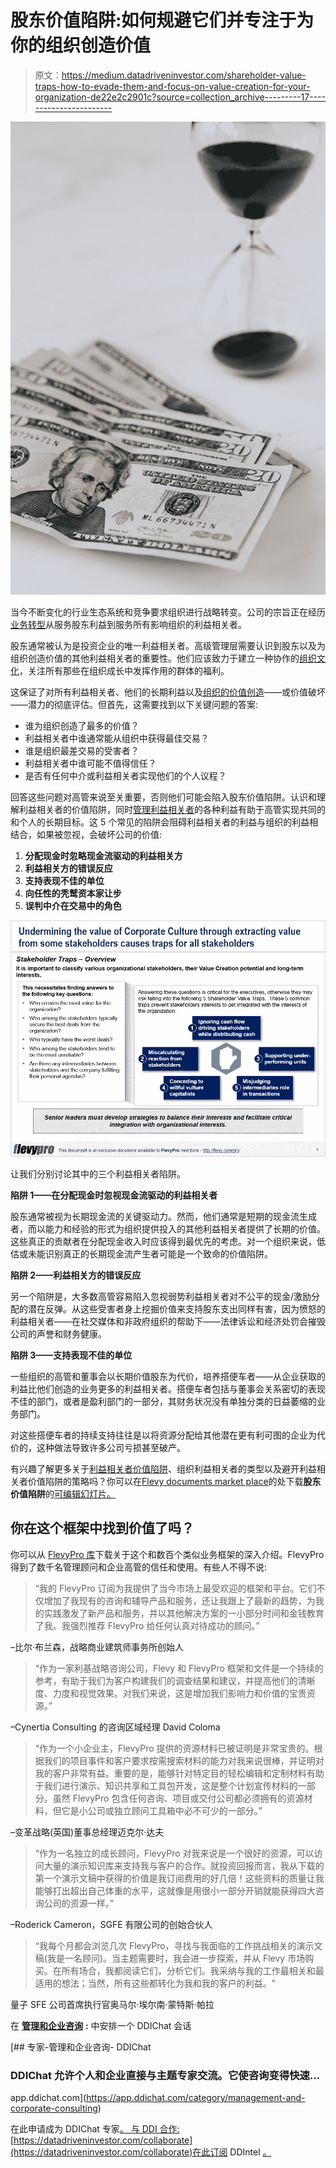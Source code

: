 # 股东价值陷阱:如何规避它们并专注于为你的组织创造价值

> 原文：<https://medium.datadriveninvestor.com/shareholder-value-traps-how-to-evade-them-and-focus-on-value-creation-for-your-organization-de22e2c2901c?source=collection_archive---------17----------------------->

![](img/f00e9afd51a25dcbb1c30817785af7a2.png)

当今不断变化的行业生态系统和竞争要求组织进行战略转变。公司的宗旨正在经历[业务转型](https://flevy.com/browse/stream/transformation)从服务股东利益到服务所有影响组织的利益相关者。

股东通常被认为是投资企业的唯一利益相关者。高级管理层需要认识到股东以及为组织创造价值的其他利益相关者的重要性。他们应该致力于建立一种协作的[组织文化](https://flevy.com/browse/stream/culture)，关注所有那些在组织成长中发挥作用的群体的福利。

这保证了对所有利益相关者、他们的长期利益以及[组织的价值创造](https://flevy.com/browse/stream/value-creation)——或价值破坏——潜力的彻底评估。但首先，这需要找到以下关键问题的答案:

*   谁为组织创造了最多的价值？
*   利益相关者中谁通常能从组织中获得最佳交易？
*   谁是组织最差交易的受害者？
*   利益相关者中谁可能不值得信任？
*   是否有任何中介或利益相关者实现他们的个人议程？

回答这些问题对高管来说至关重要，否则他们可能会陷入股东价值陷阱。认识和理解利益相关者的价值陷阱，同时[管理利益相关者](https://flevy.com/business-toolkit/stakeholder-management)的各种利益有助于高管实现共同的和个人的长期目标。这 5 个常见的陷阱会阻碍利益相关者的利益与组织的利益相结合，如果被忽视，会破坏公司的价值:

1.  **分配现金时忽略现金流驱动的利益相关方**
2.  **利益相关方的错误反应**
3.  **支持表现不佳的单位**
4.  **向任性的秃鹫资本家让步**
5.  **误判中介在交易中的角色**

![](img/97e6e32dcd399739d858d65223aaacf2.png)

让我们分别讨论其中的三个利益相关者陷阱。

**陷阱 1——在分配现金时忽视现金流驱动的利益相关者**

股东通常被视为长期现金流的关键驱动力。然而，他们通常是短期的现金流生成者，而以能力和经验的形式为组织提供投入的其他利益相关者提供了长期的价值。这些真正的贡献者在分配现金收入时应该得到最优先的考虑。对一个组织来说，低估或未能识别真正的长期现金流产生者可能是一个致命的价值陷阱。

**陷阱 2——利益相关方的错误反应**

另一个陷阱是，大多数高管容易陷入忽视弱势利益相关者对不公平的现金/激励分配的潜在反弹。从这些受害者身上挖掘价值来支持股东支出同样有害，因为愤怒的利益相关者——在社交媒体和非政府组织的帮助下——法律诉讼和经济处罚会摧毁公司的声誉和财务健康。

**陷阱 3——支持表现不佳的单位**

一些组织的高管和董事会以长期价值股东为代价，培养搭便车者——从企业获取的利益比他们创造的业务更多的利益相关者。搭便车者包括与董事会关系密切的表现不佳的部门，或者是盈利部门的一部分，其财务状况没有单独分类的日益萎缩的业务部门。

对这些搭便车者的持续支持往往是以将资源分配给其他潜在更有利可图的企业为代价的，这种做法导致许多公司亏损甚至破产。

有兴趣了解更多关于[利益相关者价值陷阱](https://flevy.com/browse/flevypro/shareholder-value-traps-5239)、组织利益相关者的类型以及避开利益相关者价值陷阱的策略吗？你可以在[Flevy documents market place](https://flevy.com/browse)的处下载**股东价值陷阱**的[可编辑幻灯片。](https://flevy.com/browse/flevypro/shareholder-value-traps-5239)

## 你在这个框架中找到价值了吗？

你可以从 [FlevyPro 库](https://flevy.com/pro/library)下载关于这个和数百个类似业务框架的深入介绍。FlevyPro 得到了数千名管理顾问和企业高管的信任和使用。有些人不得不说:

> “我的 FlevyPro 订阅为我提供了当今市场上最受欢迎的框架和平台。它们不仅增加了我现有的咨询和辅导产品和服务，还让我跟上了最新的趋势，为我的实践激发了新产品和服务，并以其他解决方案的一小部分时间和金钱教育了我。我强烈推荐 FlevyPro 给任何认真对待成功的顾问。”

–比尔·布兰森，战略商业建筑师事务所创始人

> “作为一家利基战略咨询公司，Flevy 和 FlevyPro 框架和文件是一个持续的参考，有助于我们为客户构建我们的调查结果和建议，并提高他们的清晰度、力度和视觉效果。对我们来说，这是增加我们影响力和价值的宝贵资源。”

–Cynertia Consulting 的咨询区域经理 David Coloma

> “作为一个小企业主，FlevyPro 提供的资源材料已被证明是非常宝贵的。根据我们的项目事件和客户要求按需搜索材料的能力对我来说很棒，并证明对我的客户非常有益。重要的是，能够针对特定目的轻松编辑和定制材料有助于我们进行演示、知识共享和工具包开发，这是整个计划宣传材料的一部分。虽然 FlevyPro 包含任何咨询、项目或交付公司都必须拥有的资源材料，但它是小公司或独立顾问工具箱中必不可少的一部分。”

–变革战略(英国)董事总经理迈克尔·达夫

> “作为一名独立的成长顾问，FlevyPro 对我来说是一个很好的资源，可以访问大量的演示知识库来支持我与客户的合作。就投资回报而言，我从下载的第一个演示文稿中获得的价值是我订阅费用的好几倍！这些资料的质量让我能够打出超出自己体重的水平，这就像是用很小一部分开销就能获得四大咨询公司的资源一样。”

–Roderick Cameron，SGFE 有限公司的创始合伙人

> “我每个月都会浏览几次 FlevyPro，寻找与我面临的工作挑战相关的演示文稿(我是一名顾问)。当主题需要时，我会进一步探索，并从 Flevy 市场购买。在所有场合，我都阅读它们，分析它们。我采纳与我的工作最相关和最适用的想法；当然，所有这些都转化为我和我的客户的利益。"

量子 SFE 公司首席执行官奥马尔·埃尔南·蒙特斯·帕拉

在 [**管理和企业咨询**](https://app.ddichat.com/category/management-and-corporate-consulting) **:** 中安排一个 DDIChat 会话

[](https://app.ddichat.com/category/management-and-corporate-consulting) [## 专家-管理和企业咨询- DDIChat

### DDIChat 允许个人和企业直接与主题专家交流。它使咨询变得快速…

app.ddichat.com](https://app.ddichat.com/category/management-and-corporate-consulting) 

在此申请成为 DDIChat 专家[。
与 DDI 合作:](https://app.ddichat.com/expertsignup)[https://datadriveninvestor.com/collaborate](https://datadriveninvestor.com/collaborate)在此订阅 DDIntel [。](https://ddintel.datadriveninvestor.com/)